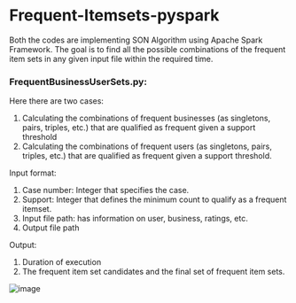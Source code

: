 # Frequent-Itemsets-pyspark
Both the codes are implementing SON Algorithm using Apache Spark Framework. The goal is to find all the possible combinations of the frequent item sets in any given input file within the required time.

<h3>FrequentBusinessUserSets.py:</h3>
<p>
  Here there are two cases:
  <ol>
    <li> Calculating the combinations of frequent businesses (as singletons, pairs, triples, etc.) that are qualified as frequent given a support threshold
    <li> Calculating the combinations of frequent users (as singletons, pairs, triples, etc.) that are qualified as frequent given a support threshold.
 </ol>
</p>

<p>
  Input format:   
  <ol>
    <li> Case number: Integer that specifies the case.
    <li> Support: Integer that defines the minimum count to qualify as a frequent itemset.
    <li> Input file path: has information on user, business, ratings, etc.
    <li> Output file path
 </ol>
</p>

<p>
  Output:   
  <ol>
    <li> Duration of execution
    <li> The frequent item set candidates and the final set of frequent item sets.
  </ol>
</p>

![image](https://user-images.githubusercontent.com/60020847/89115762-cc5f1400-d440-11ea-8dfc-4dd44306603f.png)
